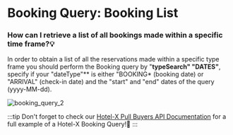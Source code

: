 ﻿---
sidebar_position: 3
---

# Booking Query: Booking List

### How can I retrieve a list of all bookings made within a specific time frame?💡
In order to obtain a list of all the reservations made within a specific type frame you should perform the Booking query by "**typeSearch" "DATES"**, specify if your "dateType"** is either "BOOKING* (booking date) or "ARRIVAL" (check-in date) and the "start" and "end" dates of the query (yyyy-MM-dd).

![booking_query_2](https://storage.travelgate.com/kbase/booking_query_2.jpg)

:::tip
Don't forget to check our [Hotel-X Pull Buyers API Documentation](/docs/apis/for-buyers/hotel-x-pull-buyers-api/booking-management/booking-read#booking-list-by-arrival-date-range) for a full example of a Hotel-X Booking Query!🚀
:::